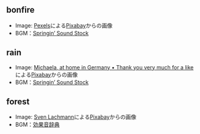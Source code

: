 ## bonfire
* Image: <a href="https://pixabay.com/ja/users/pexels-2286921/?utm_source=link-attribution&utm_medium=referral&utm_campaign=image&utm_content=1835829">Pexels</a>による<a href="https://pixabay.com/ja//?utm_source=link-attribution&utm_medium=referral&utm_campaign=image&utm_content=1835829">Pixabay</a>からの画像
* BGM：[Springin’ Sound Stock](https://www.springin.org/sound-stock/)

## rain
* Image: <a href="https://pixabay.com/ja/users/kranich17-11197573/?utm_source=link-attribution&utm_medium=referral&utm_campaign=image&utm_content=6243559">Michaela, at home in Germany • Thank you very much for a like</a>による<a href="https://pixabay.com/ja//?utm_source=link-attribution&utm_medium=referral&utm_campaign=image&utm_content=6243559">Pixabay</a>からの画像
* BGM：[Springin’ Sound Stock](https://www.springin.org/sound-stock/)

## forest
* Image: <a href="https://pixabay.com/ja/users/seaq68-4191072/?utm_source=link-attribution&utm_medium=referral&utm_campaign=image&utm_content=2942477">Sven Lachmann</a>による<a href="https://pixabay.com/ja//?utm_source=link-attribution&utm_medium=referral&utm_campaign=image&utm_content=2942477">Pixabay</a>からの画像
* BGM：[効果音辞典](https://sounddictionary.info/)

